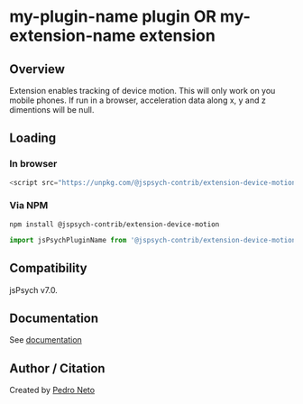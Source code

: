 # my-plugin-name plugin OR my-extension-name extension

## Overview

Extension enables tracking of device motion. This will only work on you mobile phones. If run in a browser, acceleration data along x, y and z dimentions will be null.

## Loading

### In browser

```js
<script src="https://unpkg.com/@jspsych-contrib/extension-device-motion@1.0.0">
```

### Via NPM

```
npm install @jspsych-contrib/extension-device-motion
```

```js
import jsPsychPluginName from '@jspsych-contrib/extension-device-motion';
```

## Compatibility

jsPsych v7.0. 

## Documentation

See [documentation](docs/jspsych-device-motion.md)

## Author / Citation

Created by [Pedro Neto](https://github.com/pasoneto)
